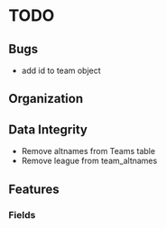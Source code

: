 TODO
====

## Bugs
* add id to team object

## Organization

## Data Integrity
* Remove altnames from Teams table
* Remove league from team_altnames

## Features

### Fields

